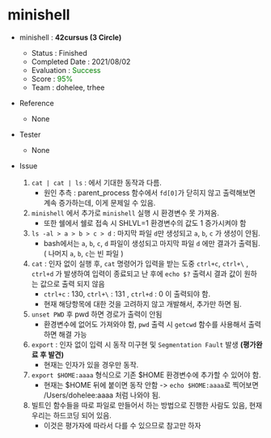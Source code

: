 
# minishell
- minishell : **42cursus (3 Circle)**
   - Status : Finished
   - Completed Date : 2021/08/02
   - Evaluation : <span style="color: #008000">Success</sapn>
   - Score : <span style="color: #008000">95%</sapn>
   - Team : dohelee, trhee

- Reference
   - None

- Tester
   - None
  
- Issue
  1. `cat | cat | ls` : 에서 기대한 동작과 다름.
       - 원인 추측 : parent_process 함수에서 `fd[0]`가 닫히지 않고 출력해보면 계속 증가하는데, 이게 문제일 수  있음.
  2. `minishell` 에서 추가로 `minishell` 실행 시 환경변수 못 가져옴.
      - 또한 쉘에서 쉘로 접속 시 SHLVL=1 환경변수의 값도 1 증가시켜야 함
  3. `ls -al > a > b > c > d` : 마지막 파일 `d`만 생성되고 `a`, `b`, `c` 가 생성이 안됨.
  	  -  bash에서는 `a`, `b`, `c`, `d` 파일이 생성되고 마지막 파일 `d` 에만 결과가 출력됨. ( 나머지 `a`, `b`, `c`는 빈 파일 )
  4. `cat` : 인자 없이 실행 후, `cat` 명령어가 입력을 받는 도중  `ctrl+c`, `ctrl+\` , `ctrl+d` 가 발생하여 입력이 종료되고 난 후에 `echo $?` 출력시 결과 값이 원하는 값으로 출력 되지 않음
  	  - `ctrl+c` : 130,  `ctrl+\` : 131 , `ctrl+d` : 0 이 출력되야 함.
  	  - 현재 해당항목에 대한 것을 고려하지 않고 개발해서, 추가만 하면 됨.
  5. `unset PWD` 후 pwd 하면 경로가 출력이 안됨
      - 환경변수에 없어도 가져와야 함, `pwd` 출력 시 `getcwd` 함수를 사용해서 출력하면 해결 가능
  6. `export` : 인자 없이 입력 시 동작 미구현 및 `Segmentation Fault` 발생 **(평가완료 후 발견)**
      - 현재는 인자가 있을 경우만 동작. 
  7. `export $HOME:aaaa` 형식으로 기존 $HOME 환경변수에 추가할 수 있어야 함.
  	  - 현재는 $HOME 뒤에 붙이면 동작 안함 -> `echo $HOME:aaaa`로 찍어보면 /Users/dohelee:aaaa 처럼 나와야 됨.
  8. 빌트인 함수들을 따로 파일로 만들어서 하는 방법으로 진행한 사람도 있음, 현재 우리는 하드코딩 되어 있음.
  	  - 이것은 평가자에 따라서 다를 수 있으므로 참고만 하자
